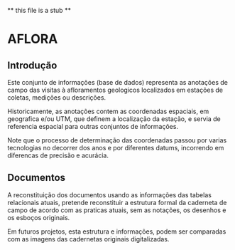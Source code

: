 ** this file is a stub **

# AFLORA


## Introdução

Este conjunto de informações (base de dados) representa as anotações de campo das visitas à afloramentos geologicos localizados em estações de coletas, medições ou descrições.

Historicamente, as anotações contem as coordenadas espaciais, em geografica e/ou UTM, que definem a localização da estação, e servia de referencia espacial para outras conjuntos de informações. 

Note que o processo de determinação das coordenadas passou por varias tecnologias no decorrer dos anos e por diferentes datums, incorrendo em diferencas de precisão e acurácia.

## Documentos

A reconstituição dos documentos usando as informações das tabelas relacionais atuais, pretende reconstituir a estrutura formal da caderneta de campo de acordo com as praticas atuais, sem as notações, os desenhos e os esboços originais. 

Em futuros projetos, esta estrutura e informações, podem ser comparadas com as imagens das cadernetas originais digitalizadas.
